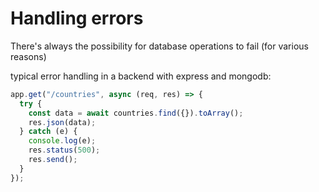 # Handling errors

There's always the possibility for database operations to fail (for various reasons)

typical error handling in a backend with express and mongodb:

```js
app.get("/countries", async (req, res) => {
  try {
    const data = await countries.find({}).toArray();
    res.json(data);
  } catch (e) {
    console.log(e);
    res.status(500);
    res.send();
  }
});
```
